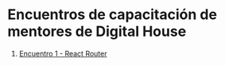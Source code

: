 # Encuentros de capacitación de mentores de Digital House

1. [Encuentro 1 - React Router](/e-o1-react-router)